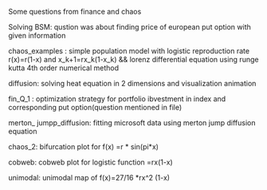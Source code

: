 Some questions from finance and chaos

Solving BSM: qustion was about finding price of european put option with given information

chaos_examples : simple population model with logistic reproduction rate r(x)=r(1-x) and x_k+1=rx_k(1-x_k) && lorenz differential equation using runge kutta 4th order numerical method 

diffusion: solving heat equation in 2 dimensions and visualization animation

fin_Q_1 : optimization strategy for portfolio ibvestment in index and corresponding put option(question mentioned in file)

merton_ jumpp_diffusion: fitting microsoft data using merton jump diffusion equation

chaos_2: bifurcation plot for f(x) =r * sin(pi*x)

cobweb: cobweb plot  for logistic function =rx(1-x)

unimodal: unimodal map of f(x)=27/16 *rx^2 (1-x)
